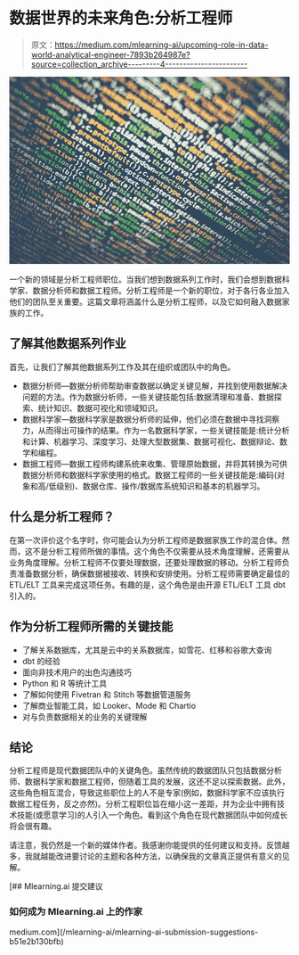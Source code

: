 # 数据世界的未来角色:分析工程师

> 原文：<https://medium.com/mlearning-ai/upcoming-role-in-data-world-analytical-engineer-7893b264987e?source=collection_archive---------4----------------------->

![](img/813912c1d935823f66883553de2fdda6.png)

一个新的领域是分析工程师职位。当我们想到数据系列工作时，我们会想到数据科学家、数据分析师和数据工程师。分析工程师是一个新的职位，对于各行各业加入他们的团队至关重要。这篇文章将涵盖什么是分析工程师，以及它如何融入数据家族的工作。

## 了解其他数据系列作业

首先，让我们了解其他数据系列工作及其在组织或团队中的角色。

*   数据分析师—数据分析师帮助审查数据以确定关键见解，并找到使用数据解决问题的方法。作为数据分析师，一些关键技能包括:数据清理和准备、数据探索、统计知识、数据可视化和领域知识。
*   数据科学家—数据科学家是数据分析师的延伸，他们必须在数据中寻找洞察力，从而得出可操作的结果。作为一名数据科学家，一些关键技能是:统计分析和计算、机器学习、深度学习、处理大型数据集、数据可视化、数据辩论、数学和编程。
*   数据工程师—数据工程师构建系统来收集、管理原始数据，并将其转换为可供数据分析师和数据科学家使用的格式。数据工程师的一些关键技能是:编码(对象和高/低级别)、数据仓库、操作/数据库系统知识和基本的机器学习。

## 什么是分析工程师？

在第一次评价这个名字时，你可能会认为分析工程师是数据家族工作的混合体。然而，这不是分析工程师所做的事情。这个角色不仅需要从技术角度理解，还需要从业务角度理解。分析工程师不仅要处理数据，还要处理数据的移动。分析工程师负责准备数据分析，确保数据被接收、转换和安排使用。分析工程师需要确定最佳的 ETL/ELT 工具来完成这项任务。有趣的是，这个角色是由开源 ETL/ELT 工具 dbt 引入的。

## 作为分析工程师所需的关键技能

*   了解关系数据库，尤其是云中的关系数据库，如雪花、红移和谷歌大查询
*   dbt 的经验
*   面向非技术用户的出色沟通技巧
*   Python 和 R 等统计工具
*   了解如何使用 Fivetran 和 Stitch 等数据管道服务
*   了解商业智能工具，如 Looker、Mode 和 Chartio
*   对与负责数据相关的业务的关键理解

## 结论

分析工程师是现代数据团队中的关键角色。虽然传统的数据团队只包括数据分析师、数据科学家和数据工程师，但随着工具的发展，这还不足以探索数据。此外，这些角色相互混合，导致这些职位上的人不是专家(例如，数据科学家不应该执行数据工程任务，反之亦然)。分析工程职位旨在缩小这一差距，并为企业中拥有技术技能(或愿意学习)的人引入一个角色。看到这个角色在现代数据团队中如何成长将会很有趣。

请注意，我仍然是一个新的媒体作者。我感谢你能提供的任何建议和支持。反馈越多，我就越能改进要讨论的主题和各种方法，以确保我的文章真正提供有意义的见解。

[](/mlearning-ai/mlearning-ai-submission-suggestions-b51e2b130bfb) [## Mlearning.ai 提交建议

### 如何成为 Mlearning.ai 上的作家

medium.com](/mlearning-ai/mlearning-ai-submission-suggestions-b51e2b130bfb)